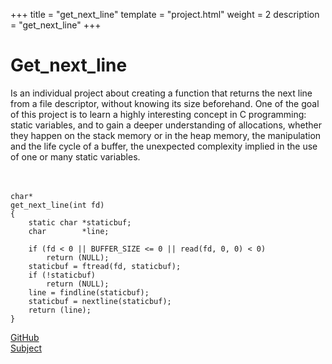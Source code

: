 +++
title = "get_next_line"
template = "project.html"
weight = 2
description = "get_next_line"
+++

# Get_next_line

Is an individual project about creating a function that returns the next line
from a file descriptor, without knowing its size beforehand.
One of the goal of this project is to learn a highly interesting
concept in C programming: static variables, and to gain a deeper understanding
of allocations, whether they happen on the stack memory or in the heap memory,
the manipulation and the life cycle of a buffer, the unexpected complexity implied
in the use of one or many static variables.
<br><br><br>
```
char*
get_next_line(int fd)
{
	static char	*staticbuf;
	char		*line;

	if (fd < 0 || BUFFER_SIZE <= 0 || read(fd, 0, 0) < 0)
		return (NULL);
	staticbuf = ftread(fd, staticbuf);
	if (!staticbuf)
		return (NULL);
	line = findline(staticbuf);
	staticbuf = nextline(staticbuf);
	return (line);
}
```

<div class="links">

<div>
<a target="blank" href="https://github.com/sebamiro/get_next_line42/">GitHub</a>
</div>
<div>
<a target="blank" href="https://cdn.intra.42.fr/pdf/pdf/90264/en.subject.pdf">Subject</a>
</div>

</div>
